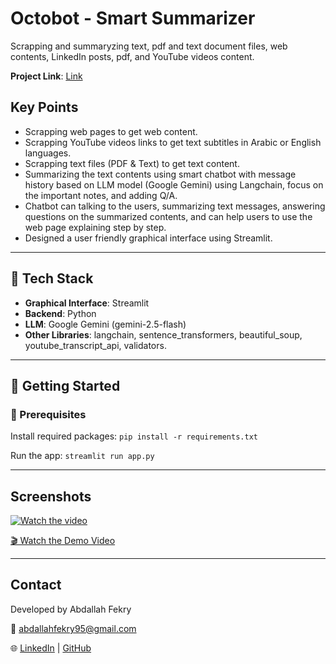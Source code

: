 # Octobot - Smart Summarizer

Scrapping and summaryzing text, pdf and text document files, web contents, LinkedIn posts, pdf, and YouTube videos content.

**Project Link**:
[Link](https://octobot.streamlit.app/)

## Key Points
- Scrapping web pages to get web content.
- Scrapping YouTube videos links to get text subtitles in Arabic or English languages.
- Scrapping text files (PDF & Text) to get text content.
- Summarizing the text contents using smart chatbot with message history based on LLM model (Google Gemini) using Langchain, focus on the important notes, and adding Q/A.
- Chatbot can talking to the users, summarizing text messages, answering questions on the summarized contents, and can help users to use the web page explaining step by step.
- Designed a user friendly graphical interface using Streamlit.

---

## 🧠 Tech Stack

- **Graphical Interface**: Streamlit
- **Backend**: Python
- **LLM**: Google Gemini (gemini-2.5-flash)
- **Other Libraries**: langchain, sentence_transformers, beautiful_soup, youtube_transcript_api, validators.

---
<!--
## 📂 Project Structure

```
Smart-ATS/
├── .streamlit/ # Streamlit config files
├── Data/ # Data-related folders
│ ├── job_description/ # Sample or scraped job description texts
│ └── vector_db/ # Vector database files (Chroma DB)
├── images/ # Visual assets and screenshots
├── notebooks/ # Jupyter notebooks for experimentation
├── .gitattributes # Git settings
├── README.md # Project documentation
├── Retriever.py # Core retrieval logic for RAG
├── requirements.txt # Python dependencies
└── st_app.py # Streamlit app entry point
```

---
-->

## 🚀 Getting Started

### 🔧 Prerequisites

Install required packages:
`pip install -r requirements.txt`

Run the app:
`streamlit run app.py`

---

## Screenshots
<!--
[![Watch the video](https://i.sstatic.net/Vp2cE.png)](https://youtu.be/vt5fpE0bzSY)

<video src="images/test_video.mp4" controls width="600">
  Your browser does not support the video tag.
</video>
-->
[![Watch the video](images/thumbnail.jpg)](images/test_video.mp4)

[🎬 Watch the Demo Video]([https://github.com/BeboFekry/Octobot-Smart-Summarizer/blob/main/images/test_video.mp4])

---

## Contact

Developed by Abdallah Fekry

📧 abdallahfekry95@gmail.com

🌐 [LinkedIn](https://www.linkedin.com/in/abdallah-fekry) | [GitHub](https://github.com/BeboFekry?tab=repositories)

